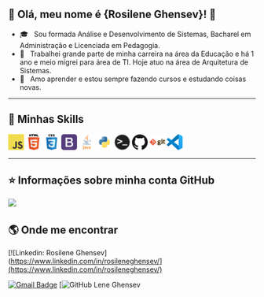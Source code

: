 
## 💜 Olá, meu nome é <strong>{Rosilene Ghensev}!</strong> :woman:

- 🎓 &nbsp; Sou formada Análise e Desenvolvimento de Sistemas, Bacharel em Administração e Licenciada em Pedagogia.
- 💼 &nbsp; Trabalhei grande parte de minha carreira na área da Educação e há 1 ano e meio migrei para área de TI. Hoje atuo na área de Arquitetura de Sistemas.
- 🌱 &nbsp; Amo aprender e estou sempre fazendo cursos e estudando coisas novas. 



----

## 🚀 Minhas Skills

<code><img height="32" src="https://raw.githubusercontent.com/github/explore/80688e429a7d4ef2fca1e82350fe8e3517d3494d/topics/javascript/javascript.png" alt="Javascript"/></code>
<code><img height="32" src="https://raw.githubusercontent.com/github/explore/80688e429a7d4ef2fca1e82350fe8e3517d3494d/topics/html/html.png" alt="HTML5"/></code>
<code><img height="32" src="https://raw.githubusercontent.com/github/explore/80688e429a7d4ef2fca1e82350fe8e3517d3494d/topics/css/css.png" alt="CSS"/></code>
<code><img height="32" src="https://raw.githubusercontent.com/github/explore/80688e429a7d4ef2fca1e82350fe8e3517d3494d/topics/bootstrap/bootstrap.png" alt="Bootstrap"/></code>
<code><img height="32" src="https://raw.githubusercontent.com/github/explore/80688e429a7d4ef2fca1e82350fe8e3517d3494d/topics/java/java.png" alt="Java"/></code>
<code><img height="32" src="https://raw.githubusercontent.com/github/explore/80688e429a7d4ef2fca1e82350fe8e3517d3494d/topics/python/python.png" alt="Python"/></code>
<code><img height="32" src="https://raw.githubusercontent.com/github/explore/80688e429a7d4ef2fca1e82350fe8e3517d3494d/topics/terminal/terminal.png" alt="Terminal"/></code>
<code><img height="32" src="https://raw.githubusercontent.com/github/explore/78df643247d429f6cc873026c0622819ad797942/topics/github/github.png" alt="Github"/></code>
<code><img height="32" src="https://raw.githubusercontent.com/github/explore/80688e429a7d4ef2fca1e82350fe8e3517d3494d/topics/git/git.png" alt="Git"></code>
<code><img height="32" src="https://raw.githubusercontent.com/github/explore/78df643247d429f6cc873026c0622819ad797942/topics/visual-studio-code/visual-studio-code.png" alt="VSCode"/></code>


---

## ⭐ Informações sobre minha conta GitHub

<a href="https://github.com/LeneGhensev">
  <img height="180em" src="https://github-readme-stats.vercel.app/api?username=LeneGhensevs&theme=dracula&show_icons=true" />
</a>

<br/>

## :earth_americas: Onde me encontrar

[![Linkedin: Rosilene Ghensev](https://www.linkedin.com/in/rosileneghensev/](https://www.linkedin.com/in/rosileneghensev/)

[![Gmail Badge](https://img.shields.io/badge/-seuemail@email.com-006bed?style=flat-square&logo=Gmail&logoColor=white&link=mailto:lenegghensev@gmail.com)](mailto:lenegghensev@gmail.com)
[![GitHub Lene Ghensev](https://github.com/LeneGhensev)
